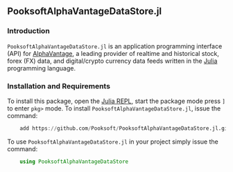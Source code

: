 ## PooksoftAlphaVantageDataStore.jl

### Introduction
``PooksoftAlphaVantageDataStore.jl`` is an application programming interface (API) for [AlphaVantage](https://www.alphavantage.co), a leading provider of realtime and historical stock, forex (FX) data, and digital/crypto currency data feeds written in the [Julia](https://julialang.org) programming language.

### Installation and Requirements
To install this package, open the [Julia REPL](https://docs.julialang.org/en/v1/stdlib/REPL/), start the package mode press `]` to enter `pkg>` mode.
To install ``PooksoftAlphaVantageDataStore.jl``, issue the command:
```julia
    add https://github.com/Pooksoft/PooksoftAlphaVantageDataStore.jl.git
```
To use ``PooksoftAlphaVantageDataStore.jl`` in your project simply issue the command:
```julia
    using PooksoftAlphaVantageDataStore
```